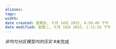 ```yaml
---
aliases: 
tags: 
width:
date created: 星期五, 十月 14日 2022, 4:59:49 下午
date modified: 星期二, 十月 18日 2022, 1:12:18 下午
---
```

*非均匀分区模型内的压实*
#未完成 